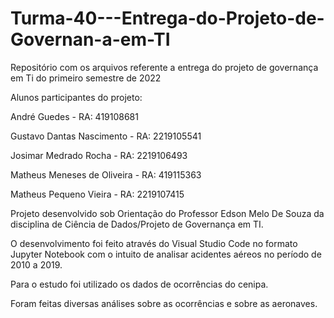 # Turma-40---Entrega-do-Projeto-de-Governan-a-em-TI
Repositório com os arquivos referente a entrega do projeto de governança em Ti do primeiro semestre de 2022

Alunos participantes do projeto:

André Guedes - RA: 419108681

Gustavo Dantas Nascimento - RA: 2219105541

Josimar Medrado Rocha - RA: 2219106493

Matheus Meneses de Oliveira - RA: 419115363

Matheus Pequeno Vieira - RA: 2219107415


Projeto desenvolvido sob Orientação do Professor Edson Melo De Souza da disciplina de Ciência de Dados/Projeto de Governança em TI.

O desenvolvimento foi feito através do Visual Studio Code no formato Jupyter Notebook com o intuito de analisar acidentes aéreos no período de 2010 a 2019.

Para o estudo foi utilizado os dados de ocorrências do cenipa.

Foram feitas diversas análises sobre as ocorrências e sobre as aeronaves.
